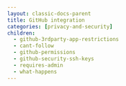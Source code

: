 ```yaml
---
layout: classic-docs-parent
title: GitHub integration
categories: [privacy-and-security]
children:
  - github-3rdparty-app-restrictions
  - cant-follow
  - github-permissions
  - github-security-ssh-keys
  - requires-admin
  - what-happens
---
```

